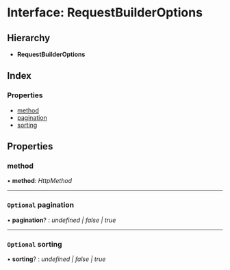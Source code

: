# Interface: RequestBuilderOptions

## Hierarchy

* **RequestBuilderOptions**

## Index

### Properties

* [method](requestbuilderoptions.md#method)
* [pagination](requestbuilderoptions.md#optional-pagination)
* [sorting](requestbuilderoptions.md#optional-sorting)

## Properties

###  method

• **method**: *HttpMethod*

___

### `Optional` pagination

• **pagination**? : *undefined | false | true*

___

### `Optional` sorting

• **sorting**? : *undefined | false | true*
